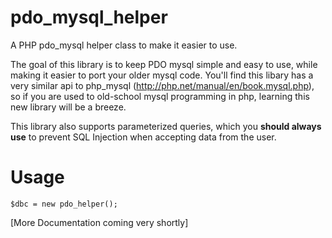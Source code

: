 # pdo_mysql_helper
A PHP pdo_mysql helper class to make it easier to use.

The goal of this library is to keep PDO mysql simple and easy to use, while making it easier to port your older mysql code. You'll find this libary has a very similar api to php_mysql (http://php.net/manual/en/book.mysql.php), so if you are used to old-school mysql programming in php, learning this new library will be a breeze.

This library also supports parameterized queries, which you **should always use**  to prevent SQL Injection when accepting data from the user.

# Usage
```
$dbc = new pdo_helper();
```
[More Documentation coming very shortly]
